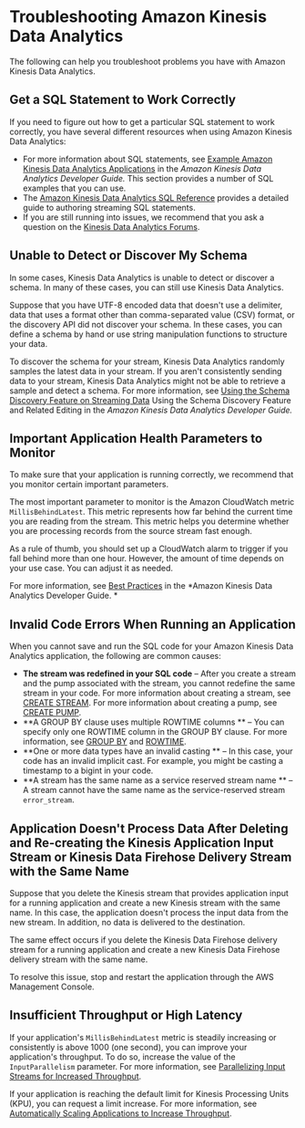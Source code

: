 # Troubleshooting Amazon Kinesis Data Analytics<a name="troubleshooting"></a>

The following can help you troubleshoot problems you have with Amazon Kinesis Data Analytics\. 

## Get a SQL Statement to Work Correctly<a name="sql-statement"></a>

If you need to figure out how to get a particular SQL statement to work correctly, you have several different resources when using Amazon Kinesis Data Analytics:
+ For more information about SQL statements, see [Example Amazon Kinesis Data Analytics Applications](example-apps.md) in the *Amazon Kinesis Data Analytics Developer Guide\.* This section provides a number of SQL examples that you can use\. 
+ The [Amazon Kinesis Data Analytics SQL Reference](http://docs.aws.amazon.com/kinesisanalytics/latest/sqlref/sqlrf_Preface.html) provides a detailed guide to authoring streaming SQL statements\. 
+ If you are still running into issues, we recommend that you ask a question on the [Kinesis Data Analytics Forums](https://forums.aws.amazon.com/ann.jspa?annID=4153)\. 

## Unable to Detect or Discover My Schema<a name="detect-schema"></a>

In some cases, Kinesis Data Analytics is unable to detect or discover a schema\. In many of these cases, you can still use Kinesis Data Analytics\.

Suppose that you have UTF\-8 encoded data that doesn't use a delimiter, data that uses a format other than comma\-separated value \(CSV\) format, or the discovery API did not discover your schema\. In these cases, you can define a schema by hand or use string manipulation functions to structure your data\. 

To discover the schema for your stream, Kinesis Data Analytics randomly samples the latest data in your stream\. If you aren't consistently sending data to your stream, Kinesis Data Analytics might not be able to retrieve a sample and detect a schema\. For more information, see [Using the Schema Discovery Feature on Streaming Data](sch-dis.md) Using the Schema Discovery Feature and Related Editing in the *Amazon Kinesis Data Analytics Developer Guide\.*

## Important Application Health Parameters to Monitor<a name="parameters"></a>

To make sure that your application is running correctly, we recommend that you monitor certain important parameters\.

The most important parameter to monitor is the Amazon CloudWatch metric `MillisBehindLatest`\. This metric represents how far behind the current time you are reading from the stream\. This metric helps you determine whether you are processing records from the source stream fast enough\. 

As a rule of thumb, you should set up a CloudWatch alarm to trigger if you fall behind more than one hour\. However, the amount of time depends on your use case\. You can adjust it as needed\. 

For more information, see [Best Practices](best-practices.md) in the *Amazon Kinesis Data Analytics Developer Guide\. *

## Invalid Code Errors When Running an Application<a name="invalid-code"></a>

When you cannot save and run the SQL code for your Amazon Kinesis Data Analytics application, the following are common causes:
+ **The stream was redefined in your SQL code** – After you create a stream and the pump associated with the stream, you cannot redefine the same stream in your code\. For more information about creating a stream, see [CREATE STREAM](http://docs.aws.amazon.com/kinesisanalytics/latest/sqlref/sql-reference-create-stream.html)\. For more information about creating a pump, see [CREATE PUMP](http://docs.aws.amazon.com/kinesisanalytics/latest/sqlref/sql-reference-create-pump.html)\.
+ **A GROUP BY clause uses multiple ROWTIME columns ** – You can specify only one ROWTIME column in the GROUP BY clause\. For more information, see [GROUP BY](http://docs.aws.amazon.com/kinesisanalytics/latest/sqlref/sql-reference-group-by-clause.html) and [ROWTIME](http://docs.aws.amazon.com/kinesisanalytics/latest/sqlref/sql-reference-rowtime.html)\. 
+ **One or more data types have an invalid casting ** – In this case, your code has an invalid implicit cast\. For example, you might be casting a timestamp to a bigint in your code\.
+ **A stream has the same name as a service reserved stream name ** – A stream cannot have the same name as the service\-reserved stream `error_stream`\. 

## Application Doesn't Process Data After Deleting and Re\-creating the Kinesis Application Input Stream or Kinesis Data Firehose Delivery Stream with the Same Name<a name="replace-stream"></a>

Suppose that you delete the Kinesis stream that provides application input for a running application and create a new Kinesis stream with the same name\. In this case, the application doesn't process the input data from the new stream\. In addition, no data is delivered to the destination\. 

The same effect occurs if you delete the Kinesis Data Firehose delivery stream for a running application and create a new Kinesis Data Firehose delivery stream with the same name\. 

To resolve this issue, stop and restart the application through the AWS Management Console\.

## Insufficient Throughput or High Latency<a name="insufficient-throughput"></a>

If your application's `MillisBehindLatest` metric is steadily increasing or consistently is above 1000 \(one second\), you can improve your application's throughput\. To do so, increase the value of the `InputParallelism` parameter\. For more information, see [Parallelizing Input Streams for Increased Throughput](input-parallelism.md)\.

If your application is reaching the default limit for Kinesis Processing Units \(KPU\), you can request a limit increase\. For more information, see [Automatically Scaling Applications to Increase Throughput](how-it-works-autoscaling.md)\.